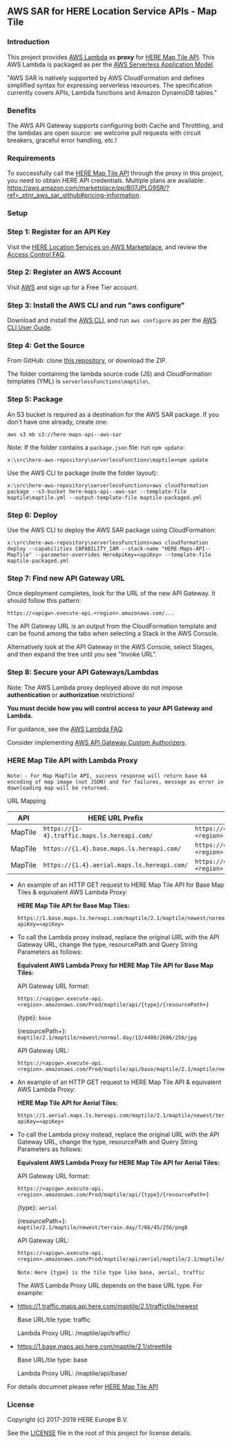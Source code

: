 ## AWS SAR for HERE Location Service APIs - Map Tile
### Introduction
This project provides [AWS Lambda](https://aws.amazon.com/lambda/) as __proxy__ for [HERE Map Tile API](https://developer.here.com/documentation/map-tile/topics/introduction.html). This AWS Lambda is packaged as per the [AWS Serverless Application Model](https://aws.amazon.com/about-aws/whats-new/2016/11/introducing-the-aws-serverless-application-model/).

"AWS SAR is natively supported by AWS CloudFormation and defines simplified syntax for expressing serverless resources. The specification currently covers APIs, Lambda functions and Amazon DynamoDB tables."

### Benefits

The AWS API Gateway supports configuring both Cache and Throttling, and the lambdas are open source: we welcome pull requests with circuit breakers, graceful error handling, etc.!

### Requirements
To successfully call the [HERE Map Tile API](https://developer.here.com/documentation/map-tile/topics/introduction.html) through the proxy in this project, you need to obtain HERE API credentials. Multiple plans are available: https://aws.amazon.com/marketplace/pp/B07JPLG9SR/?ref=_ptnr_aws_sar_github#pricing-information.

### Setup
### Step 1: Register for an API Key

Visit the [HERE Location Services on AWS Marketplace](https://aws.amazon.com/marketplace/pp/B07JPLG9SR/?ref=_ptnr_aws_sar_github), and review the [Access Control FAQ](https://developer.here.com/faqs#access-control).

### Step 2: Register an AWS Account

Visit [AWS](https://aws.amazon.com/free/) and sign up for a Free Tier account.

### Step 3: Install the AWS CLI and run "aws configure"

Download and install the [AWS CLI](https://aws.amazon.com/cli/), and run `aws configure` as per the [AWS CLI User Guide](http://docs.aws.amazon.com/cli/latest/userguide/cli-chap-getting-started.html).

### Step 4: Get the Source

From GitHub: clone [this repository](https://github.com/heremaps/here-aws-sar), or download the ZIP.

The folder containing the lambda source code (JS) and CloudFormation templates (YML) is `serverlessFunctions\maptile\`.

### Step 5: Package

An S3 bucket is required as a destination for the AWS SAR package. If you don't have one already, create one:

`aws s3 mb s3://here-maps-api--aws-sar`

Note: If the folder contains a `package.json` file: run `npm update`:

`x:\src\here-aws-repository\serverlessFunctions\maptile>npm update`

Use the AWS CLI to package (note the folder layout):

`x:\src\here-aws-repository\serverlessFunctions>aws cloudformation package --s3-bucket here-maps-api--aws-sar --template-file maptile\maptile.yml --output-template-file maptile-packaged.yml`

### Step 6: Deploy

Use the AWS CLI to deploy the AWS SAR package using CloudFormation:

`x:\src\here-aws-repository\serverlessFunctions>aws cloudformation deploy --capabilities CAPABILITY_IAM --stack-name "HERE-Maps-API--MapTile" --parameter-overrides HereApiKey=<apiKey> --template-file maptile-packaged.yml`

### Step 7: Find new API Gateway URL

Once deployment completes, look for the URL of the new API Gateway. It should follow this pattern:

`https://<apigw>.execute-api.<region>.amazonaws.com/...`

The API Gateway URL is an output from the CloudFormation template and can be found among the tabs when selecting a Stack in the AWS Console.

Alternatively look at the API Gateway in the AWS Console, select Stages, and then expand the tree until you see "Invoke URL".

### Step 8: Secure your API Gateways/Lambdas

Note: The AWS Lambda proxy deployed above do not impose **authentication** or **authorization** restrictions!

__You must decide how you will control access to your API Gateway and Lambda.__

For guidance, see the [AWS Lambda FAQ](https://aws.amazon.com/lambda/faqs/#security).

Consider implementing [AWS API Gateway Custom Authorizers](http://docs.aws.amazon.com/apigateway/latest/developerguide/use-custom-authorizer.html).

### HERE Map Tile API with Lambda Proxy
`Note:`
`- For Map MapTile API, success response will return base 64 encoding of map image (not JSON) and for failures, message as error in downloading map will be returned.`

URL Mapping

|API                  | HERE URL Prefix                                 |  AWS Lambda App URL Prefix |
|-------------------- |-------------------------------------------------|-----------------------------------------------------------|
|MapTile              | `https://{1-4}.traffic.maps.ls.hereapi.com/`    |  `https://<apigw>.execute-api.<region>.amazonaws.com/Prod/maptile/api/traffic/`
|MapTile              | `https://{1.4}.base.maps.ls.hereapi.com/`       |  `https://<apigw>.execute-api.<region>.amazonaws.com/Prod/maptile/api/base/`
|MapTile              | `https://{1.4}.aerial.maps.ls.hereapi.com/`     |  `https://<apigw>.execute-api.<region>.amazonaws.com/Prod/maptile/api/aerial/`

* An example of an HTTP GET request to HERE Map Tile API for Base Map Tiles & equivalent AWS Lambda Proxy:

    __HERE Map Tile API for Base Map Tiles:__
    ```
  https://1.base.maps.ls.hereapi.com/maptile/2.1/maptile/newest/normal.day/13/4400/2686/256/jpg?apiKey=<apiKey>
    ```

* To call the Lambda proxy instead, replace the original URL with the API Gateway URL, change the type, resourcePath and Query String Parameters as follows:

    __Equivalent AWS Lambda Proxy for HERE Map Tile API for Base Map Tiles:__

     API Gateway URL format:
     ```
  https://<apigw>.execute-api.<region>.amazonaws.com/Prod/maptile/api/{type}/{resourcePath+}
     ```
    {type}: `base`

    {resourcePath+}: `maptile/2.1/maptile/newest/normal.day/13/4400/2686/256/jpg`

    API Gateway URL:
    ```
  https://<apigw>.execute-api.<region>.amazonaws.com/Prod/maptile/api/base/maptile/2.1/maptile/newest/normal.day/13/4400/2686/256/jpg
    ```

* An example of an HTTP GET request to HERE Map Tile API & equivalent AWS Lambda Proxy:

    __HERE Map Tile API for Aerial Tiles:__
     ```
  https://1.aerial.maps.ls.hereapi.com/maptile/2.1/maptile/newest/terrain.day/7/66/45/256/png8?apiKey=<apiKey>
     ```

* To call the Lambda proxy instead, replace the original URL with the API Gateway URL, change the type, resourcePath and Query String Parameters as follows:

    __Equivalent AWS Lambda Proxy for HERE Map Tile API for Aerial Tiles:__

     API Gateway URL format:
     ```
     https://<apigw>.execute-api.<region>.amazonaws.com/Prod/maptile/api/{type}/{resourcePath+}
     ```
    {type}: `aerial`

    {resourcePath+}: `maptile/2.1/maptile/newest/terrain.day/7/66/45/256/png8`

    API Gateway URL:
    ```
  https://<apigw>.execute-api.<region>.amazonaws.com/Prod/maptile/api/aerial/maptile/2.1/maptile/newest/terrain.day/7/66/45/256/png8
    ```

   `Note:`
   `Here {type} is the tile type like base, aerial, traffic`

    The AWS Lambda Proxy URL depends on the base URL type. For example:

 * https://1.traffic.maps.api.here.com/maptile/2.1/traffictile/newest

     Base URL/tile type: traffic

    Lambda Proxy URL: /maptile/api/traffic/

* https://1.base.maps.api.here.com/maptile/2.1/streettile

    Base URL/tile type: base

    Lambda Proxy URL: /maptile/api/base/

For details documnet please refer [HERE Map Tile API](https://developer.here.com/documentation/map-tile/topics/introduction.html)

### License

Copyright (c) 2017-2019 HERE Europe B.V.

See the [LICENSE](./LICENSE) file in the root of this project for license details.
